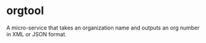 # orgtool
A micro-service that takes an organization name and outputs an org number in XML or JSON format.

